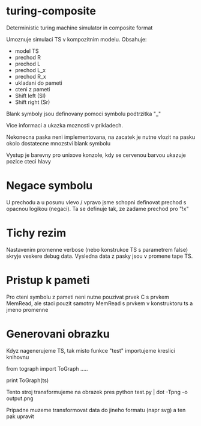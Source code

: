 turing-composite
================

Deterministic turing machine simulator in composite format


Umoznuje simulaci TS v kompozitnim modelu. Obsahuje:
 - model TS
 - prechod R
 - prechod L
 - prechod L_x
 - prechod R_x
 - ukladani do pameti
 - cteni z pameti
 - Shift left (Sl)
 - Shift right (Sr)

Blank symboly jsou definovany pomoci symbolu podtrzitka "_"


Vice informaci a ukazka moznosti v prikladech.

Nekonecna paska neni implementovana, na zacatek je nutne vlozit na pasku okolo dostatecne mnozstvi blank symbolu


Vystup je barevny pro unixove konzole, kdy se cervenou barvou ukazuje pozice cteci hlavy

Negace symbolu
==========================
U prechodu a u posunu vlevo / vpravo jsme schopni definovat prechod s opacnou logikou (negaci). Ta se definuje tak, ze zadame prechod pro "!x"

Tichy rezim
=========================
Nastavenim promenne verbose (nebo konstrukce TS s parametrem false) skryje veskere debug data.
Vysledna data z pasky jsou v promene tape TS.

Pristup k pameti
=========================
Pro cteni symbolu z pameti neni nutne pouzivat prvek C s prvkem MemRead, ale staci pouzit samotny MemRead s prvkem v konstruktoru ts a jmeno promenne

Generovani obrazku
==========================
Kdyz nagenerujeme TS, tak misto funkce "test" importujeme kreslici knihovnu
  
from tograph import ToGraph
.....


print ToGraph(ts)


Tento stroj transformujeme na obrazek pres
  python test.py | dot -Tpng -o output.png

Pripadne muzeme transformovat data do jineho formatu (napr svg) a ten pak upravit

